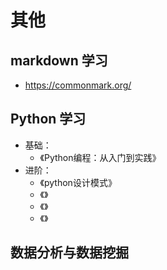 # 其他

## markdown 学习

- <https://commonmark.org/>

## Python 学习

- 基础：
    - 《Python编程：从入门到实践》
- 进阶：
    - 《python设计模式》
    - 《》
    - 《》
    - 《》

## 数据分析与数据挖掘


